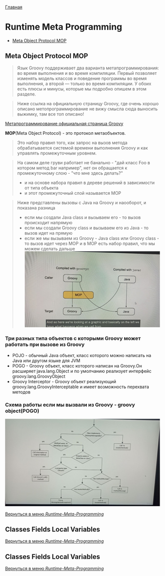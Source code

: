 [Главная](README.md)

# Runtime Meta Programming

+ [Meta Object Protocol MOP](#Meta-Object-Protocol-MOP)










## Meta Object Protocol MOP

>Язык Groovy поддерживает два варианта метапрограммирования: во время выполнения и во время компиляции. Первый позволяет изменять модель классов и поведение программы во время выполнения, а второй — только во время компиляции. У обоих есть плюсы и минусы, которые мы подробно опишем в этом разделе.

>Ниже ссылка на официальную страницу Groovy, где очень хорошо описано метопрограммирование
> не вижу смысла сюда выносить выжимку, там все топ описано!
 
[Метапрограммирование официальная страница Groovy ](https://docs.groovy-lang.org/latest/html/documentation/core-metaprogramming.html "Метапрограммирование официальная страница Groovy")



__MOP__(Meta Object Protocol) - это протокол метаобъектов. 
>Это набор правил того, как запрос на вызов метода обрабатывается системой времени
> выполнения Groovy и как управлять промежуточным уровнем.

>На самом деле груви работает не банально - "дай класс Foo в котором метод bar например", 
> нет он обращается к промежуточному слою - "что мне здесь делать?" 
> - и на основе набора правил в дереве решений в зависимости от типа объекта
> - и этот промежуточный слой называется MOP 

>Ниже представлены вызовы с Java на Groovy и наооборот, и показана разница 
> - если мы создали Java class и вызываем его - то вызов происходит напрямую
> -  если мы создали Groovy class и вызываем его из Java - то вызов идет на прямую
> - если же мы вызываем из Groovy - Java class или Groovy class - то вызов идет через MOP 
> и в MOP есть набор правил, что мы можем сделать дальше
![scheme Compiled](src/com/evgenys/images/mop.jpg "MOP")

### Три разных типа объектов с которыми Groovy может работать при вызове из Groovy

- POJO - обычный Java объект, класс которого можно написать на Java или другом языке для JVM
- POGO - Groovy объект, класс которого написан на Groovy.Он расширяет java.lang.Object и
по умолчанию реализует интерфейс groovy.lang.GroovyObject 
- Groovy Interceptor - Groovy объект реализующий groovy.lang.GroovyInterceptable и имеет возможность перехвата методов

### Схема работы если мы вызвали из Groovy - groovy object(POGO)

![scheme mop](src/com/evgenys/images/scheme-mop.jpg "MOP")




[Вернуться в меню _Runtime-Meta-Programming_](#Runtime-Meta-Programming)





## Classes Fields Local Variables


[Вернуться в меню _Runtime-Meta-Programming_](#Runtime-Meta-Programming)




## Classes Fields Local Variables


[Вернуться в меню _Runtime-Meta-Programming_](#Runtime-Meta-Programming)
